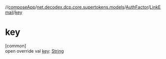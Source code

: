 //[composeApp](../../../../index.md)/[net.decodex.dcp.core.supertokens.models](../../index.md)/[AuthFactor](../index.md)/[LinkEmail](index.md)/[key](key.md)

# key

[common]\
open override val [key](key.md): [String](https://kotlinlang.org/api/latest/jvm/stdlib/kotlin/-string/index.html)
